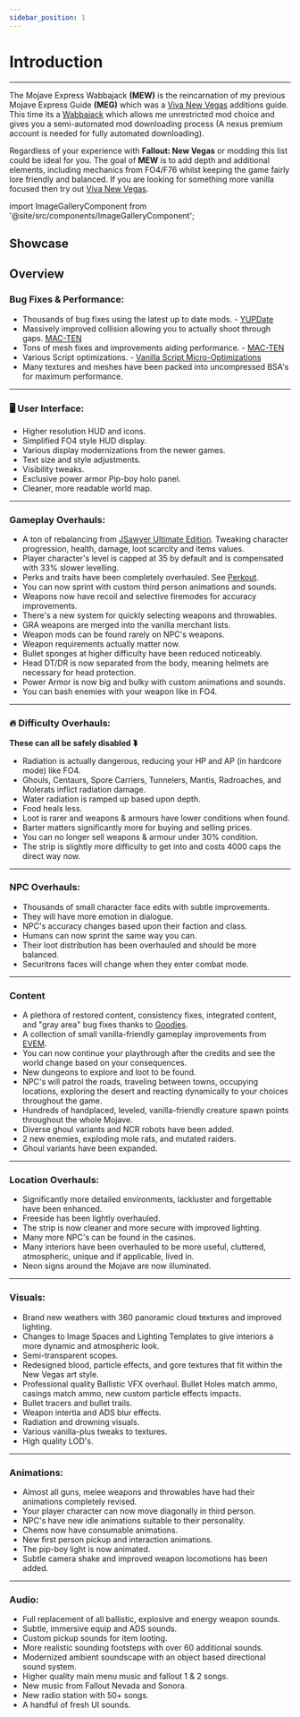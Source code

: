 ```yaml
---
sidebar_position: 1
---
```


# Introduction

---

The Mojave Express Wabbajack **(MEW)** is the reincarnation of my previous Mojave Express Guide **(MEG)** which was a [Viva New Vegas](https://vivanewvegas.moddinglinked.com/index.html) additions guide. This time its a [Wabbajack](https://www.wabbajack.org/) which allows me unrestricted mod choice and gives you a semi-automated mod downloading process (A nexus premium account is needed for fully automated downloading). 

Regardless of your experience with **Fallout: New Vegas** or modding this list could be ideal for you. The goal of **MEW** is to add depth and additional elements, including mechanics from FO4/F76 whilst keeping the game fairly lore friendly and balanced. If you are looking for something more vanilla focused then try out [Viva New Vegas](https://vivanewvegas.moddinglinked.com/index.html).


import ImageGalleryComponent from '@site/src/components/ImageGalleryComponent';

## Showcase

<ImageGalleryComponent />


## Overview

### Bug Fixes & Performance:
- Thousands of bug fixes using the latest up to date mods. - [YUPDate](https://www.nexusmods.com/newvegas/mods/90824)
- Massively improved collision allowing you to actually shoot through gaps. [MAC-TEN](https://www.nexusmods.com/newvegas/mods/83815)
- Tons of mesh fixes and improvements aiding performance. - [MAC-TEN](https://www.nexusmods.com/newvegas/mods/83815)
- Various Script optimizations. - [Vanilla Script Micro-Optimizations](https://www.nexusmods.com/newvegas/mods/92147)
- Many textures and meshes have been packed into uncompressed BSA's for maximum performance.

---

### 🖥️ User Interface:
- Higher resolution HUD and icons.
- Simplified FO4 style HUD display.
- Various display modernizations from the newer games.
- Text size and style adjustments.
- Visibility tweaks.
- Exclusive power armor Pip-boy holo panel.
- Cleaner, more readable world map.

---

### Gameplay Overhauls:
- A ton of rebalancing from [JSawyer Ultimate Edition](https://www.nexusmods.com/newvegas/mods/61592). Tweaking character progression, health, damage, loot scarcity and items values.
- Player character's level is capped at 35 by default and is compensated with 33% slower levelling.
- Perks and traits have been completely overhauled. See [Perkout](https://www.nexusmods.com/newvegas/mods/80309?tab=description).
- You can now sprint with custom third person animations and sounds.
- Weapons now have recoil and selective firemodes for accuracy improvements.
- There's a new system for quickly selecting weapons and throwables.
- GRA weapons are merged into the vanilla merchant lists.
- Weapon mods can be found rarely on NPC's weapons.
- Weapon requirements actually matter now.
- Bullet sponges at higher difficulty have been reduced noticeably.
- Head DT/DR is now separated from the body, meaning helmets are necessary for head protection.
- Power Armor is now big and bulky with custom animations and sounds.
- You can bash enemies with your weapon like in FO4.

---

### 🔥 Difficulty Overhauls: 
<span class="custom-text">**These can all be safely disabled ⮯**</span>
- Radiation is actually dangerous, reducing your HP and AP (in hardcore mode) like FO4.
- Ghouls, Centaurs, Spore Carriers, Tunnelers, Mantis, Radroaches, and Molerats inflict radiation damage.
- Water radiation is ramped up based upon depth.
- Food heals less.
- Loot is rarer and weapons & armours have lower conditions when found.
- Barter matters significantly more for buying and selling prices.
- You can no longer sell weapons & armour under 30% condition.
- The strip is slightly more difficulty to get into and costs 4000 caps the direct way now.

---

### NPC Overhauls: 
- Thousands of small character face edits with subtle improvements.
- They will have more emotion in dialogue.
- NPC's accuracy changes based upon their faction and class.
- Humans can now sprint the same way you can.
- Their loot distribution has been overhauled and should be more balanced.
- Securitrons faces will change when they enter combat mode.

---

### Content
- A plethora of restored content, consistency fixes, integrated content, and "gray area" bug fixes thanks to [Goodies](https://www.nexusmods.com/newvegas/mods/91028).
- A collection of small vanilla-friendly gameplay improvements from [EVEM](https://www.nexusmods.com/newvegas/mods/78877).
- You can now continue your playthrough after the credits and see the world change based on your consequences.
- New dungeons to explore and loot to be found.
- NPC's will patrol the roads, traveling between towns, occupying locations, exploring the desert and reacting dynamically to your choices throughout the game.
- Hundreds of handplaced, leveled, vanilla-friendly creature spawn points throughout the whole Mojave.
- Diverse ghoul variants and NCR robots have been added.
- 2 new enemies, exploding mole rats, and mutated raiders.
- Ghoul variants have been expanded.

---

### Location Overhauls:

- Significantly more detailed environments, lackluster and forgettable have been enhanced.
- Freeside has been lightly overhauled.
- The strip is now cleaner and more secure with improved lighting.
- Many more NPC's can be found in the casinos.
- Many interiors have been overhauled to be more useful, cluttered, atmospheric, unique and if applicable, lived in.
- Neon signs around the Mojave are now illuminated.

---

### Visuals:

- Brand new weathers with 360 panoramic cloud textures and improved lighting.
- Changes to Image Spaces and Lighting Templates to give interiors a more dynamic and atmospheric look.
- Semi-transparent scopes.
- Redesigned blood, particle effects, and gore textures that fit within the New Vegas art style. 
- Professional quality Ballistic VFX overhaul. Bullet Holes match ammo, casings match ammo, new custom particle effects impacts.
- Bullet tracers and bullet trails.
- Weapon intertia and ADS blur effects.
- Radiation and drowning visuals.
- Various vanilla-plus tweaks to textures.
- High quality LOD's.

---

### Animations:

- Almost all guns, melee weapons and throwables have had their animations completely revised.
- Your player character can now move diagonally in third person.
- NPC's have new idle animations suitable to their personality.
- Chems now have consumable animations.
- New first person pickup and interaction animations.
- The pip-boy light is now animated.
- Subtle camera shake and improved weapon locomotions has been added.

---

### Audio:

- Full replacement of all ballistic, explosive and energy weapon sounds.
- Subtle, immersive equip and ADS sounds.
- Custom pickup sounds for item looting.
- More realistic sounding footsteps with over 60 additional sounds.
- Modernized ambient soundscape with an object based directional sound system. 
- Higher quality main menu music and fallout 1 & 2 songs.
- New music from Fallout Nevada and Sonora.
- New radio station with 50+ songs.
- A handful of fresh UI sounds.